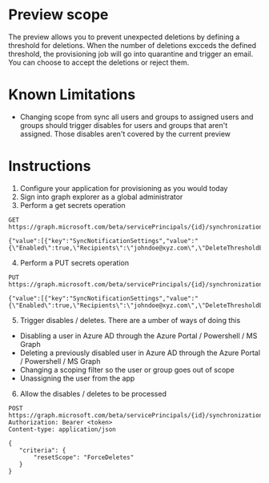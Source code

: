 # Preview scope
The preview allows you to prevent unexpected deletions by defining a threshold for deletions. When the number of deletions excceds the defined threshold, the provisioning job will go into quarantine and trigger an email. You can choose to accept the deletions or reject them. 

# Known Limitations
* Changing scope from sync all users and groups to assigned users and groups should trigger disables for users and groups that aren't assigned. Those disables aren't covered by the current preview

# Instructions
1) Configure your application for provisioning as you would today
2) Sign into graph explorer as a global administrator
3) Perform a get secrets operation

```HTTP
GET https://graph.microsoft.com/beta/servicePrincipals/{id}/synchronization/secrets

{"value":[{"key":"SyncNotificationSettings","value":"{\"Enabled\":true,\"Recipients\":\"johndoe@xyz.com\",\"DeleteThresholdEnabled\":true,\"DeleteThresholdValue\":50}"}]}

```


4) Perform a PUT secrets operation

```HTTP
PUT https://graph.microsoft.com/beta/servicePrincipals/{id}/synchronization/secrets

{"value":[{"key":"SyncNotificationSettings","value":"{\"Enabled\":true,\"Recipients\":\"johndoe@xyz.com\",\"DeleteThresholdEnabled\":true,\"DeleteThresholdValue\":50}"}]}

```

5) Trigger disables / deletes. There are a umber of ways of doing this
  - Disabling a user in Azure AD through the Azure Portal / Powershell / MS Graph
  - Deleting a previously disabled user in Azure AD through the Azure Portal / Powershell / MS Graph
  - Changing a scoping filter so the user or group goes out of scope
  - Unassigning the user from the app

6) Allow the disables / deletes to be processed
```HTTP
POST https://graph.microsoft.com/beta/servicePrincipals/{id}/synchronization/jobs/{jobId}/restart
Authorization: Bearer <token>
Content-type: application/json

{
   "criteria": {
       "resetScope": "ForceDeletes"
   }
}
```

#
